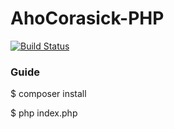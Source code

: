 AhoCorasick-PHP
===============

[![Build Status](https://travis-ci.org/baijian/AhoCorasick-PHP.svg?branch=master)](https://travis-ci.org/baijian/AhoCorasick-PHP)

### Guide

$ composer install

$ php index.php
